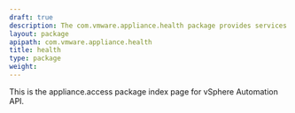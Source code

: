 ```yaml
---
draft: true
description: The com.vmware.appliance.health package provides services for reporting the health of the various subsystems of the the appliance. The package is available starting in vSphere 6.5.
layout: package
apipath: com.vmware.appliance.health
title: health
type: package
weight:
---
```

This is the appliance.access package index page for vSphere Automation API.
